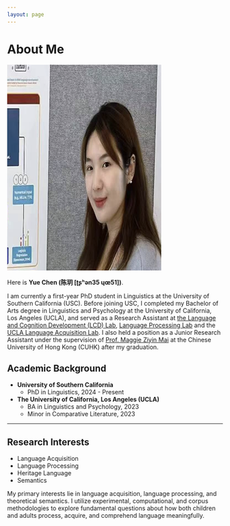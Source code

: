```yaml
---
layout: page
---
```


# About Me

<img src="images/yuechen.jpg" class="floatpic" width="360" height="480">

Here is **Yue Chen (陈玥 [ʈʂʰən35 ɥœ51])**.

I am currently a first-year PhD student in Linguistics at the University of Southern California (USC). Before joining USC, I completed my Bachelor of Arts degree in Linguistics and Psychology at the University of California, Los Angeles (UCLA), and served as a Research Assistant at [the Language and Cognition Development (LCD) Lab](https://babytalk.psych.ucla.edu/), [Language Processing Lab](https://processing.linguistics.ucla.edu/) and the [UCLA Language Acquisition Lab](https://languagelab.humanities.ucla.edu/en/). I also held a position as a Junior Research Assistant under the supervision of [Prof. Maggie Ziyin Mai](https://maiziyin.com/) at the Chinese University of Hong Kong (CUHK) after my graduation.

## Academic Background

- **University of Southern California**
  - PhD in Linguistics, 2024 - Present
- **The University of California, Los Angeles (UCLA)**
  - BA in Linguistics and Psychology, 2023
  - Minor in Comparative Literature, 2023

---

## Research Interests

- Language Acquisition
- Language Processing
- Heritage Language
- Semantics

My primary interests lie in language acquisition, language processing, and theoretical semantics. I utilize experimental, computational, and corpus methodologies to explore fundamental questions about how both children and adults process, acquire, and comprehend language meaningfully.

